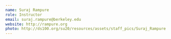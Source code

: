 ```yaml
---
name: Suraj Rampure
role: Instructor
email: suraj.rampure@berkeley.edu
website: http://rampure.org
photo: http://ds100.org/su20/resources/assets/staff_pics/Suraj_Rampure.png
---
```

